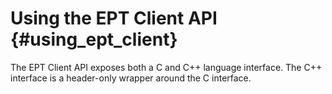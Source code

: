 # Using the EPT Client API                                                      {#using_ept_client}

The EPT Client API exposes both a C and C++ language interface. The C++ interface is a header-only
wrapper around the C interface.

<!-- LANGUAGE_SELECTOR -->
